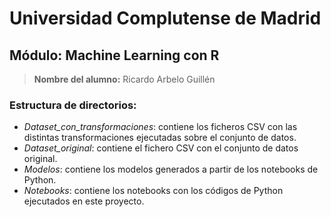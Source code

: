 # Universidad Complutense de Madrid
## Módulo: Machine Learning con R

> **Nombre del alumno:** Ricardo Arbelo Guillén

### Estructura de directorios:
* *Dataset_con_transformaciones*: contiene los ficheros CSV con las distintas transformaciones ejecutadas sobre el conjunto de datos.
* *Dataset_original*: contiene el fichero CSV con el conjunto de datos original.
* *Modelos*: contiene los modelos generados a partir de los notebooks de Python.
* *Notebooks*: contiene los notebooks con los códigos de Python ejecutados en este proyecto.
